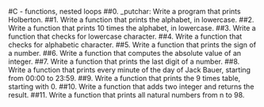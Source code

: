 #C - functions, nested loops
##0. _putchar: Write a program that prints Holberton.
##1. Write a function that prints the alphabet, in lowercase.
##2. Write a function that prints 10 times the alphabet, in lowercase.
##3. Write a function that checks for lowercase character.
##4. Write a function that checks for alphabetic character.
##5. Write a function that prints the sign of a number.
##6. Write a function that computes the absolute value of an integer.
##7. Write a function that prints the last digit of a number.
##8. Write a function that prints every minute of the day of Jack Bauer, starting from 00:00 to 23:59.
##9. Write a function that prints the 9 times table, starting with 0.
##10. Write a function that adds two integer and returns the result.
##11. Write a function that prints all natural numbers from n to 98.